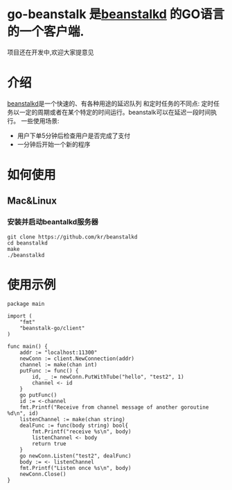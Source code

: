 # go-beanstalk 是[beanstalkd](https://github.com/kr/beanstalkd) 的GO语言的一个客户端.
项目还在开发中,欢迎大家提意见

# 介绍
[beanstalkd](https://github.com/kr/beanstalkd)是一个快速的、有各种用途的延迟队列
和定时任务的不同点:
定时任务以一定的周期或者在某个特定的时间运行。beanstalk可以在延迟一段时间执行。
一些使用场景:
* 用户下单5分钟后检查用户是否完成了支付
* 一分钟后开始一个新的程序

# 如何使用

## Mac&Linux
### 安装并启动beantalkd服务器
```
git clone https://github.com/kr/beanstalkd
cd beanstalkd
make
./beanstalkd
```

# 使用示例

```
package main

import (
	"fmt"
	"beanstalk-go/client"
)

func main() {
    addr := "localhost:11300"
	newConn := client.NewConnection(addr)
	channel := make(chan int)
	putFunc := func() {
		id, _ := newConn.PutWithTube("hello", "test2", 1)
		channel <- id
	}
	go putFunc()
	id := <-channel
	fmt.Printf("Receive from channel message of another goroutine %d\n", id)
	listenChannel := make(chan string)
	dealFunc := func(body string) bool{
		fmt.Printf("receive %s\n", body)
		listenChannel <- body
		return true
	}
	go newConn.Listen("test2", dealFunc)
	body := <- listenChannel
	fmt.Printf("Listen once %s\n", body)
	newConn.Close()
}

```